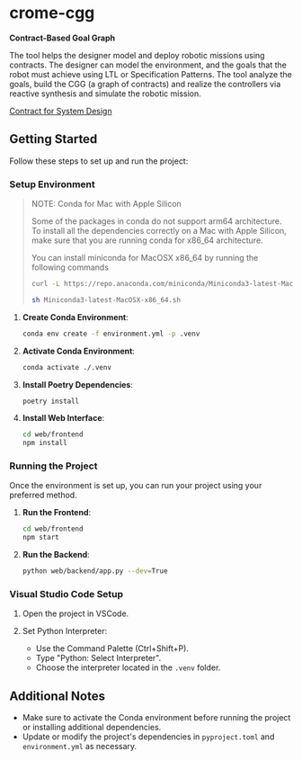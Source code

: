 # crome-cgg

**Contract-Based Goal Graph**

The tool helps the designer model and deploy robotic missions using contracts. The designer can model the environment, and the goals that the robot must achieve using LTL or Specification Patterns. The tool analyze the goals, build the CGG (a graph of contracts) and realize the controllers via reactive synthesis and simulate the robotic mission.


[Contract for System Design](https://hal.inria.fr/hal-0o0757488/file/RR-8147.pdf)


## Getting Started

Follow these steps to set up and run the project:

### Setup Environment


> NOTE: Conda for Mac with Apple Silicon
>
> Some of the packages in conda do not support arm64 architecture. To install all the dependencies correctly on a Mac with Apple Silicon, make sure that you are running conda for x86_64 architecture.
>
> You can install miniconda for MacOSX x86_64 by running the following commands
>
> ```bash
> curl -L https://repo.anaconda.com/miniconda/Miniconda3-latest-MacOSX-x86_64.sh > Miniconda3-latest-MacOSX-x86_64.sh
> ```
>
> ```bash
> sh Miniconda3-latest-MacOSX-x86_64.sh
> ```


1. **Create Conda Environment**:

    ```bash
    conda env create -f environment.yml -p .venv
    ```

2. **Activate Conda Environment**:

    ```bash
    conda activate ./.venv
    ```

3. **Install Poetry Dependencies**:

    ```bash
    poetry install
    ```

3. **Install Web Interface**:

    ```bash
    cd web/frontend
    npm install
    ```

### Running the Project

Once the environment is set up, you can run your project using your preferred method.


1. **Run the Frontend**:

    ```bash
    cd web/frontend
    npm start
    ```

1. **Run the Backend**:

    ```bash
    python web/backend/app.py --dev=True
    ```

### Visual Studio Code Setup

1. Open the project in VSCode.
2. Set Python Interpreter:

   - Use the Command Palette (Ctrl+Shift+P).
   - Type "Python: Select Interpreter".
   - Choose the interpreter located in the `.venv` folder.

## Additional Notes

- Make sure to activate the Conda environment before running the project or installing additional dependencies.
- Update or modify the project's dependencies in `pyproject.toml` and `environment.yml` as necessary.
